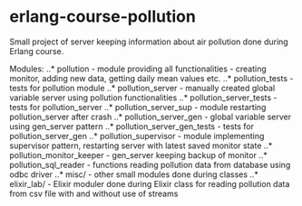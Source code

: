 # erlang-course-pollution

Small project of server keeping information about air pollution done during Erlang course.

Modules:
..* pollution - module providing all functionalities - creating monitor, adding new data, getting daily mean values etc.
..* pollution_tests - tests for pollution module
..* pollution_server - manually created global variable server using pollution functionalities
..* pollution_server_tests - tests for pollution_server
..* pollution_server_sup - module restarting pollution_server after crash
..* pollution_server_gen - global variable server using gen_server pattern
..* pollution_server_gen_tests - tests for pollution_server_gen
..* pollution_supervisor - module implementing supervisor pattern, restarting server with latest saved monitor state
..* pollution_monitor_keeper - gen_server keeping backup of monitor
..* pollution_sql_reader - functions reading pollution data from database using odbc driver
..* misc/ - other small modules done during classes
..* elixir_lab/ - Elixir moduler done during Elixir class for reading pollution data from csv file with and without use of streams
